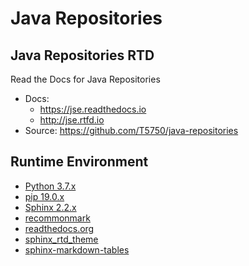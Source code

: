 # Java Repositories

## Java Repositories RTD
Read the Docs for Java Repositories
- Docs:
    - https://jse.readthedocs.io
    - http://jse.rtfd.io
- Source: https://github.com/T5750/java-repositories

## Runtime Environment
- [Python 3.7.x](https://www.python.org/downloads/)
- [pip 19.0.x](https://github.com/pypa/pip)
- [Sphinx 2.2.x](http://www.sphinx-doc.org/en/master/usage/installation.html)
- [recommonmark](https://github.com/readthedocs/recommonmark)
- [readthedocs.org](https://github.com/readthedocs/readthedocs.org)
- [sphinx_rtd_theme](https://github.com/readthedocs/sphinx_rtd_theme)
- [sphinx-markdown-tables](https://github.com/ryanfox/sphinx-markdown-tables)